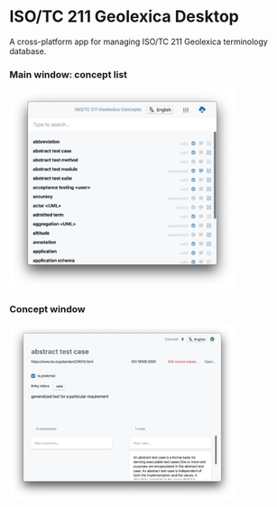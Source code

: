 # ISO/TC 211 Geolexica Desktop

A cross-platform app for managing ISO/TC 211 Geolexica terminology database.

### Main window: concept list

<img src="docs/HomeScreenshot.png?raw=true" width="400">

### Concept window

<img src="docs/ConceptScreenshot.png?raw=true" width="400">
